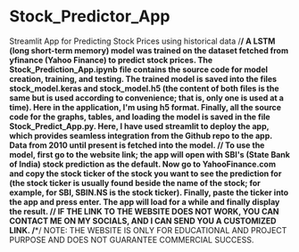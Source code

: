 # Stock_Predictor_App
Streamlit App for Predicting Stock Prices using historical data
/****************************************************************************************************************************/
A LSTM (long short-term memory) model was trained on the dataset fetched from yfinance (Yahoo Finance) to predict stock prices. The Stock_Prediction_App.ipynb file contains the source code for model creation, training, and testing. The trained model is saved into the files stock_model.keras and stock_model.h5 (the content of both files is the same but is used according to convenience; that is, only one is used at a time). Here in the application, I'm using h5 format. Finally, all the source code for the graphs, tables, and loading the model is saved in the file Stock_Predict_App.py. Here, I have used streamlit to deploy the app, which provides seamless integration from the Github repo to the app. Data from 2010 until present is fetched into the model.
/******************************************************************************************************************************/
To use the model, first go to the website link; the app will open with SBI's (State Bank of India) stock prediction as the default. Now go to YahooFinance.com and copy the stock ticker of the stock you want to see the prediction for (the stock ticker is usually found beside the name of the stock; for example, for SBI, SBIN.NS is the stock ticker). Finally, paste the ticker into the app and press enter. The app will load for a while and finally display the result.
/****************************************************************************************************************************/
IF THE LINK TO THE WEBSITE DOES NOT WORK, YOU CAN CONTACT ME ON MY SOCIALS, AND I CAN SEND YOU A CUSTOMIZED LINK.
/***************************************************************************************************************************/
NOTE: THE WEBSITE IS ONLY FOR EDUCATIONAL AND PROJECT PURPOSE AND DOES NOT GUARANTEE COMMERCIAL SUCCESS.
